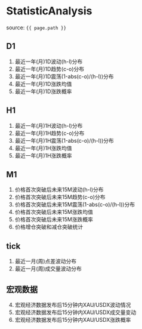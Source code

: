 # StatisticAnalysis

source: `{{ page.path }}`


## D1

1. 最近一年(月)1D波动(h-l)分布
2. 最近一年(月)1D趋势(c-o)分布
3. 最近一年(月)1D震荡(1-abs(c-o)/(h-l))分布
4. 最近一年(月)1D涨跌均值
5. 最近一年(月)1D涨跌概率

## H1
1. 最近一年(月)1H波动(h-l)分布
2. 最近一年(月)1H趋势(c-o)分布
3. 最近一年(月)1H震荡(1-abs(c-o)/(h-l))分布
4. 最近一年(月)1H涨跌均值
5. 最近一年(月)1H涨跌概率

## M1

1. 价格首次突破后未来15M波动(h-l)分布
2. 价格首次突破后未来15M趋势(c-o)分布
3. 价格首次突破后未来15M震荡(1-abs(c-o)/(h-l))分布
4. 价格首次突破后未来15M涨跌均值
5. 价格首次突破后未来15M涨跌概率
6. 价格增仓突破和减仓突破统计


## tick

1. 最近一月(周)点差波动分布
2. 最近一月(周)成交量波动分布

## 宏观数据
4. 宏观经济数据发布后15分钟内XAU/USDX波动情况
5. 宏观经济数据发布后15分钟内XAU/USDX成交量变动
6. 宏观经济数据发布后15分钟内XAU/USDX涨跌概率